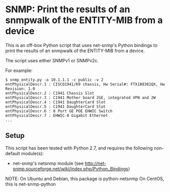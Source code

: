 # SNMP: Print the results of an snmpwalk of the ENTITY-MIB from a device

This is an off-box Python script that uses net-snmp's Python bindings
to print the results of an snmpwalk of the ENTITY-MIB from a device.

The script uses either SNMPv1 or SNMPv2c.

For example:

   ```
   $ snmp_entity.py -a 10.1.1.1 -c public -v 2
   entPhysicalDescr.1 : CISCO1941/K9 chassis, Hw Serial#: FTX180381QX, Hw Revision: 1.0
   entPhysicalDescr.2 : C1941 Chassis Slot
   entPhysicalDescr.3 : C1941 Mother board 2GE, integrated VPN and 2W
   entPhysicalDescr.4 : C1941 DaughterCard Slot
   entPhysicalDescr.5 : C1941 DaughterCard Slot
   entPhysicalDescr.6 : 8 Port GE POE EHWIC Switch
   entPhysicalDescr.7 : EHWIC-8 Gigabit Ethernet
   ...
   ```

## Setup

This script has been tested with Python 2.7, and requires the following non-default module(s):

* net-snmp's netsnmp module (see http://net-snmp.sourceforge.net/wiki/index.php/Python_Bindings)

 NOTE: On Ubuntu and Debian, this package is python-netsnmp
       On CentOS, this is net-snmp-python
